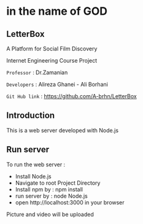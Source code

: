 # in the name of GOD

## LetterBox
A Platform for Social Film Discovery

Internet Engineering Course Project 

`Professor` : Dr.Zamanian

`Developers` : Alireza Ghanei - Ali Borhani

`Git Hub link` : https://github.com/A-brhn/LetterBox

## Introduction

This is a web server developed with Node.js


## Run server

To run the web server :

- Install Node.js
- Navigate to root Project Directory
- Install npm by : npm install
- run server by : node Node.js
- open http://localhost:3000 in your browser

Picture and video will be uploaded
